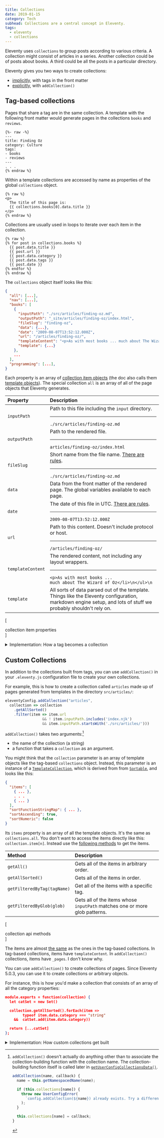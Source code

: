 ```yaml
---
title: Collections
date: 2019-01-15
category: Tech
subhead: Collections are a central concept in Eleventy.
tags:
  - eleventy
  - collections
---
```


Eleventy uses `collections`
to group posts
according to various criteria.
A collection might consist
of articles in a series.
Another collection could be
of posts about books.
A third could be
all the posts
in a particular directory.

Eleventy gives you two ways to create collections:

- [implicitly](#tag-based-collections), with tags in the front matter
- [explicitly](#custom-collections), with `addCollection()`

## Tag-based collections

Pages that share a tag
are in the same collection.
A template with the following front matter
would generate
pages in the collections
`books`
and `reviews`.

``` liquid
{%- raw -%}
---
title: Finding Oz
category: Culture
tags:
- books
- reviews
---
. . .
{% endraw %}
```

Within a template
collections are accessed
by name
as properties
of the global `collections` object.

``` liquid
{% raw %}
<p>
  The title of this page is:
  {{ collections.books[0].data.title }}
</p>
{% endraw %}
```

Collections are usually used
in loops to iterate over each
item in the collection.

``` liquid
{% raw %}
{% for post in collections.books %}
  {{ post.data.title }}
  {{ post.url }}
  {{ post.data.category }}
  {{ post.data.tags }}
  {{ post.date }}
{% endfor %}
{% endraw %}
```


The `collections` object itself looks like this:


```json
{
  "all": [...],
  "nav": [...],
  "books": [
    {
      "inputPath": "./src/articles/finding-oz.md",
      "outputPath": "_site/articles/finding-oz/index.html",
      "fileSlug": "finding-oz",
      "data": {...},
      "date": "2009-08-07T13:52:12.000Z",
      "url": "/articles/finding-oz/",
      "templateContent": "<p>As with most books ... much about The Wizard of Oz</li>\n</ul>\n",
      "template": {...}
    },
    ...
  ],
  "programming": [...],
}
```

Each property is an array of
[collection item objects][collection-data]
(the doc also calls them
[template objects](https://www.11ty.io/docs/collections/#return-values)).
The special collection `all`  is an array
of all of the page objects that Eleventy generates.

[collection-data]: https://www.11ty.io/docs/collections/#collection-item-data-structure


<div class="mdhack" id="collection-items"></div>

| Property          | Description                                                                                                                                                                 |
| :---------------- | :-------------------------------------------------------------------------------------------------------------------------------------------------------------------------- |
| `inputPath`       | Path to this file including the `input` directory.<hr><code class="phony">./src/articles/finding-oz.md</code>                                                               |
| `outputPath`      | Path to the rendered file.<hr><code class="phony">articles/finding-oz/index.html</code>                                                                                     |
| `fileSlug`        | Short name from the file name. [There are rules](https://www.11ty.io/docs/data/#fileslug). <hr><code class="phony">./src/articles/finding-oz.md</code>                      |
| `data`            | Data from the front matter of the rendered page. The global variables available to each page.                                                                               |
| `date`            | The date of this file in UTC. [There are rules](https://www.11ty.io/docs/dates/). <hr><code class="phony">2009-08-07T13:52:12.000Z</code>                                   |
| `url`             | Path to this content. Doesn't include protocol or host. <hr><code class="phony">/articles/finding-oz/</code>                                                                |
| `templateContent` | The rendered content, not including any layout wrappers.<hr><code class="phony">&lt;p&gt;As with most books ... much about The Wizard of Oz&lt;/li&gt;\n&lt;/ul&gt;\n</code>|
| `template`        | All sorts of data parsed out of the template. Things like the Eleventy configuration, markdown engine setup, and lots of stuff we probably shouldn't rely on.               |
[<div class="table-caption">collection item properties</div>]




<details style="margin-top: 1em">
<summary>
Implementation: How a tag becomes a collection
</summary>

[`getTaggedCollectionsData()`](https://github.com/11ty/eleventy/blob/7cac4ac0b6b99dd79d07ab94d1a443c276fe73db/src/TemplateMap.js#L146-L161)
is the function that turns tags into collections.

``` js/9-10
async getTaggedCollectionsData() {
  let collections = {};
  collections.all = this.createTemplateMapCopy(
    this.collection.getAllSorted()
  );
  debug(`Collection: collections.all size: ${collections.all.length}`);

  let tags = this.getAllTags();
  for (let tag of tags) {
    collections[tag] = this.createTemplateMapCopy(
      this.collection.getFilteredByTag(tag)
    );
    debug(`Collection: collections.${tag} size: ${collections[tag].length}`);
  }
  return collections;
}
```

`getTaggedCollectionsData()` gets called
in `TemplateMap.cache()` which is where
Eleventy builds the collections.
</details>




## Custom Collections

In addition to the collections
built from tags, you can
use `addCollection()` in your
`.eleventy.js` configuration file
to create your own collections.


For example, this is how to
create a collection called `articles`
made up of pages generated
from templates in the directory `src/articles/`:

```js
eleventyConfig.addCollection("articles",
  collection => collection
    .getAllSorted()
    .filter(item => item.url
                 && ! item.inputPath.includes('index.njk')
                 && item.inputPath.startsWith('./src/articles/')))
```

`addCollection()` takes two arguments:[^addcollection]
- the name of the collection (a string)
- a function that takes a `collection` as an argument.

[^addcollection]: `addCollection()` doesn't actually
  do anything other than to associate the collection-building
  function with the collection name. The collection-building
  function itself is called later
  in
  [`getUserConfigCollectionsData()`](https://github.com/11ty/eleventy/blob/7cac4ac0b6b99dd79d07ab94d1a443c276fe73db/src/TemplateMap.js#L167-L191).

      ```js
      addCollection(name, callback) {
        name = this.getNamespacedName(name);

        if (this.collections[name]) {
          throw new UserConfigError(
            `config.addCollection(${name}) already exists. Try a different name for your collection.`
          );
        }

        this.collections[name] = callback;
      }
      ```


You might think that the `collection` parameter
is an array of template objects like the
tag-based `collections` object.
Instead, this parameter is
an instance of a [`TemplateCollection`][template-collection],
which is derived from from [`Sortable`][sortableSrc],
and
looks like this:

```json
{
  "items": [
    { ... },
    . . .
    { ... }
  ],
  "sortFunctionStringMap": { ... },
  "sortAscending": true,
  "sortNumeric": false
}
```

Its `items` property
is an array of all the template objects.
It's the same as `collections.all`.
You don't want to access the items directly
like this: `collection.item[n]`.
Instead use the [following methods][collection-methods]
to get the items.

[sortableSrc]: https://github.com/11ty/eleventy/blob/master/src/Util/Sortable.js
[collection-methods]: https://www.11ty.io/docs/collections/#collection-api-methods
[template-collection]: https://github.com/11ty/eleventy/blob/master/src/TemplateCollection.js

| Method                        | Description                                                                |
| :---------------------------- | :------------------------------------------------------------------------- |
| `getAll()`                    | Gets all of the items in arbitrary order.                                  |
| `getAllSorted()`              | Gets all of the items in order.                                            |
| `getFilteredByTag(tagName)` | Get all of the items with a specific tag.                                  |
| `getFilteredByGlob(glob)`   | Gets all of the items whose `inputPath` matches one or more glob patterns. |
[<div class="table-caption">collection api methods</div>]

The items are almost [the same](#collection-items) as the ones
in the tag-based collections.
In tag-based collections, items have `templateContent`.
In `addCollection()` collections, items have `_pages`.
I don't know why.

You can use `addCollection()` to create
collections of pages. Since Eleventy 5.0.3,
you can use it to create collections
or arbitrary objects.

For instance, this is how you'd make a collection
that consists of an array of all the
category properties:

``` json
module.exports = function(collection) {
  let catSet = new Set()

  collection.getAllSorted().forEach(item =>
        typeof item.data.category === "string"
    &&  catSet.add(item.data.category))

  return [...catSet]
};

```

<details style="margin-top: 1em" id=getUserConfigCollectionsData>
<summary>
Implementation: How custom collections get built
</summary>

[`getUserConfigCollectionsData()`](https://github.com/11ty/eleventy/blob/7cac4ac0b6b99dd79d07ab94d1a443c276fe73db/src/TemplateMap.js#L167-L191)
is the function that calls `addCollection()`'s callback.

```js/5
async getUserConfigCollectionsData() {
  let collections = {};
  let configCollections =
    this.configCollections || eleventyConfig.getCollections();
  for (let name in configCollections) {
    let ret = configCollections[name](this.collection);

    // work with arrays and strings returned from UserConfig.addCollection
    if (
      Array.isArray(ret) &&
      ret.length &&
      ret[0].inputPath &&
      ret[0].outputPath
    ) {
      collections[name] = this.createTemplateMapCopy(ret);
    } else {
      collections[name] = ret;
    }

    debug(
      `Collection: collections.${name} size: ${collections[name].length}`
    );
  }
  return collections;
}
```

`getUserConfigCollectionsData()` gets called
in `TemplateMap.cache()` which is where
Eleventy builds the collections.
</details>

